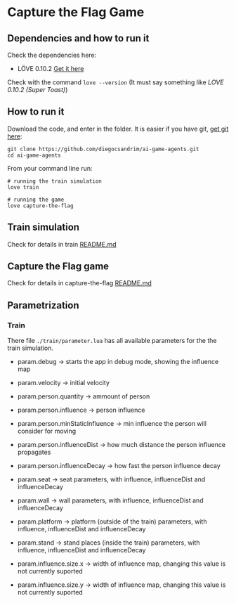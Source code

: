 # Capture the Flag Game

## Dependencies and how to run it
Check the dependencies here:
- LÖVE 0.10.2 [Get it here](https://love2d.org/)

Check with the command `love --version` (It must say something like _LOVE 0.10.2 (Super Toast)_)

## How to run it

Download the code, and enter in the folder. It is easier if you have git, [get git here](https://git-scm.com/downloads):
```
git clone https://github.com/diegocsandrim/ai-game-agents.git
cd ai-game-agents
```

From your command line run:
```
# running the train simulation
love train

# running the game
love capture-the-flag
```

## Train simulation
Check for details in train [README.md](./train/README.md)

## Capture the Flag game
Check for details in capture-the-flag [README.md](./capture-the-flag/README.md)

## Parametrization

### Train
There file `./train/parameter.lua` has all available parameters for the the train simulation.
- param.debug -> starts the app in debug mode, showing the influence map
- param.velocity -> initial velocity

- param.person.quantity -> ammount of person
- param.person.influence -> person influence
- param.person.minStaticInfluence -> min influence the person will consider for moving
- param.person.influenceDist -> how much distance the person influence propagates
- param.person.influenceDecay -> how fast the person influence decay

- param.seat -> seat parameters, with influence, influenceDist and influenceDecay

- param.wall -> wall parameters, with influence, influenceDist and influenceDecay

- param.platform -> platform (outside of the train) parameters, with influence, influenceDist and influenceDecay

- param.stand -> stand places (inside the train) parameters, with influence, influenceDist and influenceDecay

- param.influence.size.x -> width of influence map, changing this value is not currently suported
- param.influence.size.y -> width of influence map, changing this value is not currently suported
